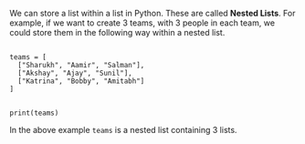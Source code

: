 We can store a list within a list in Python. These are called **Nested Lists**. For example, if we want to create 3 teams, with 3 people in each team, we could store them in the following way within a nested list.

<codeblock language="python" type="lesson">
<code>
teams = [
  ["Sharukh", "Aamir", "Salman"],
  ["Akshay", "Ajay", "Sunil"],
  ["Katrina", "Bobby", "Amitabh"]
]

print(teams)
</code>
</codeblock>

In the above example `teams` is a nested list containing 3 lists.